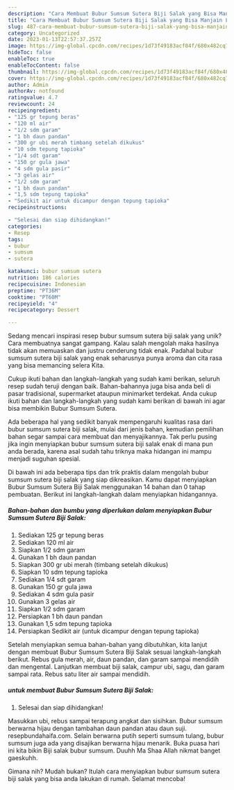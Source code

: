 ```yaml
---
description: "Cara Membuat Bubur Sumsum Sutera Biji Salak yang Bisa Manjain Lidah"
title: "Cara Membuat Bubur Sumsum Sutera Biji Salak yang Bisa Manjain Lidah"
slug: 487-cara-membuat-bubur-sumsum-sutera-biji-salak-yang-bisa-manjain-lidah
category: Uncategorized
date: 2023-01-13T22:57:37.257Z
image: https://img-global.cpcdn.com/recipes/1d73f49183acf84f/680x482cq70/bubur-sumsum-sutera-biji-salak-foto-resep-utama.jpg
hideToc: false
enableToc: true
enableTocContent: false
thumbnail: https://img-global.cpcdn.com/recipes/1d73f49183acf84f/680x482cq70/bubur-sumsum-sutera-biji-salak-foto-resep-utama.jpg
cover: https://img-global.cpcdn.com/recipes/1d73f49183acf84f/680x482cq70/bubur-sumsum-sutera-biji-salak-foto-resep-utama.jpg
author: Admin
authorAv: notfound
ratingvalue: 4.7
reviewcount: 24
recipeingredient:
- "125 gr tepung beras"
- "120 ml air"
- "1/2 sdm garam"
- "1 bh daun pandan"
- "300 gr ubi merah timbang setelah dikukus"
- "10 sdm tepung tapioka"
- "1/4 sdt garam"
- "150 gr gula jawa"
- "4 sdm gula pasir"
- "3 gelas air"
- "1/2 sdm garam"
- "1 bh daun pandan"
- "1,5 sdm tepung tapioka"
- "Sedikit air untuk dicampur dengan tepung tapioka"
recipeinstructions:

- "Selesai dan siap dihidangkan!"
categories:
- Resep
tags:
- bubur
- sumsum
- sutera

katakunci: bubur sumsum sutera 
nutrition: 186 calories
recipecuisine: Indonesian
preptime: "PT36M"
cooktime: "PT60M"
recipeyield: "4"
recipecategory: Dessert

---
```





Sedang mencari inspirasi resep bubur sumsum sutera biji salak yang unik? Cara membuatnya sangat gampang. Kalau salah mengolah maka hasilnya tidak akan memuaskan dan justru cenderung tidak enak. Padahal bubur sumsum sutera biji salak yang enak seharusnya punya aroma dan cita rasa yang bisa memancing selera Kita.





Cukup ikuti bahan dan langkah-langkah yang sudah kami berikan, seluruh resep sudah teruji dengan baik. Bahan-bahannya juga bisa anda beli di pasar tradisional, supermarket ataupun minimarket terdekat. Anda cukup ikuti bahan dan langkah-langkah yang sudah kami berikan di bawah ini agar bisa membikin Bubur Sumsum Sutera.

Ada beberapa hal yang sedikit banyak mempengaruhi kualitas rasa dari bubur sumsum sutera biji salak, mulai dari jenis bahan, kemudian pemilihan bahan segar sampai cara membuat dan menyajikannya. Tak perlu pusing jika ingin menyiapkan bubur sumsum sutera biji salak enak di mana pun anda berada, karena asal sudah tahu triknya maka hidangan ini mampu menjadi suguhan spesial.






Di bawah ini ada beberapa tips dan trik praktis dalam mengolah bubur sumsum sutera biji salak yang siap dikreasikan. Kamu dapat menyiapkan Bubur Sumsum Sutera Biji Salak menggunakan 14 bahan dan 0 tahap pembuatan. Berikut ini langkah-langkah dalam menyiapkan hidangannya.

<!--inarticleads1-->

##### Bahan-bahan dan bumbu yang diperlukan dalam menyiapkan Bubur Sumsum Sutera Biji Salak:

1. Sediakan 125 gr tepung beras
1. Sediakan 120 ml air
1. Siapkan 1/2 sdm garam
1. Gunakan 1 bh daun pandan
1. Siapkan 300 gr ubi merah (timbang setelah dikukus)
1. Siapkan 10 sdm tepung tapioka
1. Sediakan 1/4 sdt garam
1. Gunakan 150 gr gula jawa
1. Sediakan 4 sdm gula pasir
1. Gunakan 3 gelas air
1. Siapkan 1/2 sdm garam
1. Persiapkan 1 bh daun pandan
1. Gunakan 1,5 sdm tepung tapioka
1. Persiapkan Sedikit air (untuk dicampur dengan tepung tapioka)


Setelah menyiapkan semua bahan-bahan yang dibutuhkan, kita lanjut dengan membuat Bubur Sumsum Sutera Biji Salak sesuai langkah-langkah berikut. Rebus gula merah, air, daun pandan, dan garam sampai mendidih dan mengental. Lanjutkan membuat biji salak, campur ubi, sagu, dan garam sampai rata. Rebus satu liter air sampai mendidih. 

<!--inarticleads2-->

#####  untuk membuat Bubur Sumsum Sutera Biji Salak:


1. Selesai dan siap dihidangkan!

Masukkan ubi, rebus sampai terapung angkat dan sisihkan. Bubur sumsum berwarna hijau dengan tambahan daun pandan atau daun suji. resepbundahaifa.com. Selain berwarna putih seperti sumsum tulang, bubur sumsum juga ada yang disajikan berwarna hijau menarik. Buka puasa hari ini kita bikin Biji salak bubur sumsum. Duuhh Ma Shaa Allah nikmat banget gaeskuhh. 

Gimana nih? Mudah bukan? Itulah cara menyiapkan bubur sumsum sutera biji salak yang bisa anda lakukan di rumah. Selamat mencoba!

